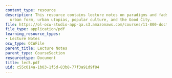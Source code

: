 ```yaml
---
content_type: resource
description: This resource contains lecture notes on paradigms and fads, design and
  urban form, urban utopias, popular culture, and the Good City.
file: https://ol-ocw-studio-app-qa.s3.amazonaws.com/courses/11-800-doctoral-research-seminar-knowledge-in-the-public-arena-spring-2007/c55c014a1b031f5d83b877f3a91d9f84_lec5.pdf
file_type: application/pdf
learning_resource_types:
- Lecture Notes
ocw_type: OCWFile
parent_title: Lecture Notes
parent_type: CourseSection
resourcetype: Document
title: lec5.pdf
uid: c55c014a-1b03-1f5d-83b8-77f3a91d9f84
---
```

